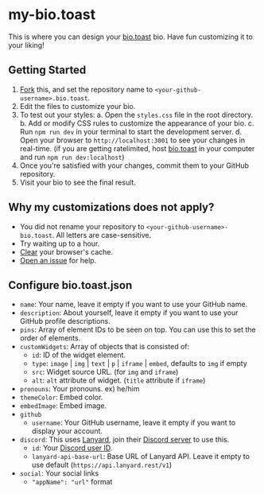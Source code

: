 # my-bio.toast
This is where you can design your [bio.toast](https://github.com/lightly-toasted/bio.toast) bio.
Have fun customizing it to your liking!



## Getting Started
1. [Fork](https://github.com/lightly-toasted/yourname.bio.toast/fork) this, and set the repository name to `<your-github-username>.bio.toast`.
2. Edit the files to customize your bio.
3. To test out your styles:
   a. Open the `styles.css` file in the root directory.
   b. Add or modify CSS rules to customize the appearance of your bio.
   c. Run `npm run dev` in your terminal to start the development server.
   d. Open your browser to `http://localhost:3001` to see your changes in real-time. (if you are getting ratelimited, host [bio.toast](https://github.com/lightly-toasted/bio.toast) in your computer and run `npm run dev:localhost`)
4. Once you're satisfied with your changes, commit them to your GitHub repository.
5. Visit your bio to see the final result.

## Why my customizations does not apply?
- You did not rename your repository to `<your-github-username>-bio.toast`. All letters are case-sensitive.
- Try waiting up to a hour.
- [Clear](https://support.google.com/accounts/answer/32050) your browser's cache.
- [Open an issue](https://github.com/lightly-toasted/bio.toast/issues/new) for help.

## Configure bio.toast.json
- `name`: Your name, leave it empty if you want to use your GitHub name.
- `description`: About yourself, leave it empty if you want to use your GitHub profile descriptions.
- `pins`: Array of element IDs to be seen on top. You can use this to set the order of elements.
- `customWidgets`: Array of objects that is consisted of:
    - `id`: ID of the widget element. 
    - `type`: `image` | `img` | `text` | `p` | `iframe` | `embed`, defaults to `img` if empty
    - `src`: Widget source URL. (for `img` and `iframe`)
    - `alt`: `alt` attribute of widget. (`title` attribute if `iframe`)
- `pronouns`: Your pronouns. ex\) he/him
- `themeColor`: Embed color.
- `embedImage`: Embed image.
- `github`
    - `username`: Your GitHub username, leave it empty if you want to display your account.
- `discord`: This uses [Lanyard](https://github.com/Phineas/lanyard), join their [Discord server](https://discord.gg/lanyard) to use this.
    - `id`: Your [Discord user ID](https://support.discord.com/hc/en-us/articles/206346498-Where-can-I-find-my-User-Server-Message-ID). 
    - `lanyard-api-base-url`: Base URL of Lanyard API. Leave it empty to use default (`https://api.lanyard.rest/v1`)
- `social`: Your social links
    - `"appName": "url"` format
